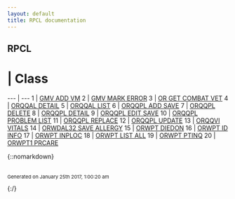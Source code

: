 ```yaml
---
layout: default
title: RPCL documentation
---
```

## RPCL

 # | Class 
 --- | --- 
1 | [GMV ADD VM](GMV_ADD_VM.md)
2 | [GMV MARK ERROR](GMV_MARK_ERROR.md)
3 | [OR GET COMBAT VET](OR_GET_COMBAT_VET.md)
4 | [ORQQAL DETAIL](ORQQAL_DETAIL.md)
5 | [ORQQAL LIST](ORQQAL_LIST.md)
6 | [ORQQPL ADD SAVE](ORQQPL_ADD_SAVE.md)
7 | [ORQQPL DELETE](ORQQPL_DELETE.md)
8 | [ORQQPL DETAIL](ORQQPL_DETAIL.md)
9 | [ORQQPL EDIT SAVE](ORQQPL_EDIT_SAVE.md)
10 | [ORQQPL PROBLEM LIST](ORQQPL_PROBLEM_LIST.md)
11 | [ORQQPL REPLACE](ORQQPL_REPLACE.md)
12 | [ORQQPL UPDATE](ORQQPL_UPDATE.md)
13 | [ORQQVI VITALS](ORQQVI_VITALS.md)
14 | [ORWDAL32 SAVE ALLERGY](ORWDAL32_SAVE_ALLERGY.md)
15 | [ORWPT DIEDON](ORWPT_DIEDON.md)
16 | [ORWPT ID INFO](ORWPT_ID_INFO.md)
17 | [ORWPT INPLOC](ORWPT_INPLOC.md)
18 | [ORWPT LIST ALL](ORWPT_LIST_ALL.md)
19 | [ORWPT PTINQ](ORWPT_PTINQ.md)
20 | [ORWPT1 PRCARE](ORWPT1_PRCARE.md)


{::nomarkdown} <br/><br/><p style="font-size: 11px">Generated on January 25th 2017, 1:00:20 am</p>{:/}